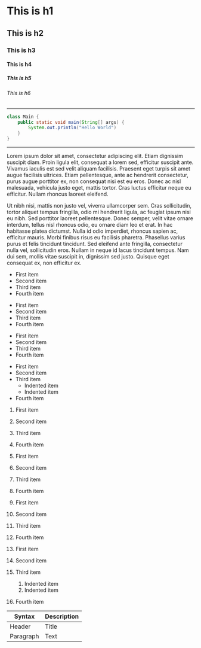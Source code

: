 <!-- Testing the markdown parsing. -->
<!-- Testing -->
<!-- Markdown Parser -->
<!-- A bunch of text that tests the various kinds of text being parsed. -->
<!-- 19-02-2023 -->
# This is h1

## This is h2

### This is h3

#### This is h4

##### This is h5

###### This is h6

***

```java
class Main {
    public static void main(String[] args) {
        System.out.println("Hello World")
    }
}

```

***

Lorem ipsum dolor sit amet, consectetur adipiscing elit. Etiam dignissim suscipit diam. Proin ligula elit, consequat a lorem sed, efficitur suscipit ante. Vivamus iaculis est sed velit aliquam facilisis. Praesent eget turpis sit amet augue facilisis ultrices. Etiam pellentesque, ante ac hendrerit consectetur, purus augue porttitor ex, non consequat nisi est eu eros. Donec ac nisl malesuada, vehicula justo eget, mattis tortor. Cras luctus efficitur neque eu efficitur. Nullam rhoncus laoreet eleifend.

Ut nibh nisi, mattis non justo vel, viverra ullamcorper sem. Cras sollicitudin, tortor aliquet tempus fringilla, odio mi hendrerit ligula, ac feugiat ipsum nisi eu nibh. Sed porttitor laoreet pellentesque. Donec semper, velit vitae ornare interdum, tellus nisl rhoncus odio, eu ornare diam leo et erat. In hac habitasse platea dictumst. Nulla id odio imperdiet, rhoncus sapien ac, efficitur mauris. Morbi finibus risus eu facilisis pharetra. Phasellus varius purus et felis tincidunt tincidunt. Sed eleifend ante fringilla, consectetur nulla vel, sollicitudin eros. Nullam in neque id lacus tincidunt tempus. Nam dui sem, mollis vitae suscipit in, dignissim sed justo. Quisque eget consequat ex, non efficitur ex.

- First item
- Second item
- Third item
- Fourth item	

* First item
* Second item
* Third item
* Fourth item	

+ First item
+ Second item
+ Third item
+ Fourth item	

- First item
- Second item
- Third item
    - Indented item
    - Indented item
- Fourth item	

1. First item
2. Second item
3. Third item
4. Fourth item	

1. First item
1. Second item
1. Third item
1. Fourth item	

1. First item
8. Second item
3. Third item
5. Fourth item	


1. First item
2. Second item
3. Third item
    1. Indented item
    2. Indented item
4. Fourth item	

| Syntax | Description |
| --- | ----------- |
| Header | Title |
| Paragraph | Text |
